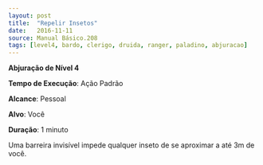 ```yaml
---
layout: post
title:  "Repelir Insetos"
date:   2016-11-11
source: Manual Básico.208
tags: [level4, bardo, clerigo, druida, ranger, paladino, abjuracao]
---
```


**Abjuração de Nível 4**

**Tempo de Execução**: Ação Padrão

**Alcance**: Pessoal

**Alvo**: Você

**Duração**: 1 minuto

Uma barreira invisível impede qualquer inseto de se aproximar a até 3m de você.